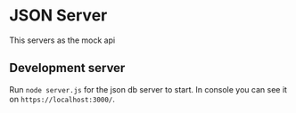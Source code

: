# JSON Server

This servers as the mock api

## Development server

Run `node server.js` for the json db server to start. In console you can see it on `https://localhost:3000/`.
